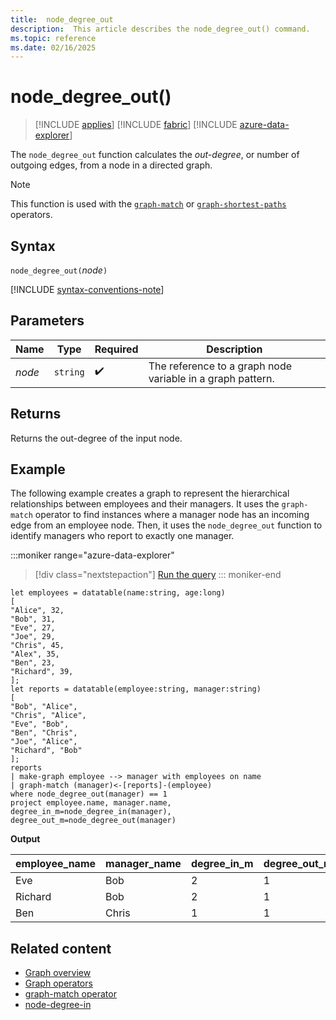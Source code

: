 ```yaml
---
title:  node_degree_out
description:  This article describes the node_degree_out() command.
ms.topic: reference
ms.date: 02/16/2025
---
```


# node_degree_out()

> [!INCLUDE [applies](../includes/applies-to-version/applies.md)] [!INCLUDE [fabric](../includes/applies-to-version/fabric.md)] [!INCLUDE [azure-data-explorer](../includes/applies-to-version/azure-data-explorer.md)]

The `node_degree_out` function calculates the *out-degree*, or number of outgoing edges, from  a node in a directed graph.

> [!NOTE]
> This function is used with the [`graph-match`](graph-match-operator.md) or [`graph-shortest-paths`](graph-shortest-paths-operator.md) operators.

## Syntax

`node_degree_out(`*node*`)`

[!INCLUDE [syntax-conventions-note](../includes/syntax-conventions-note.md)]

## Parameters

| Name | Type | Required | Description |
|---|---|---|---|
|*node*|`string`| :heavy_check_mark: |The reference to a graph node variable in a graph pattern.|

## Returns

Returns the out-degree of the input node.

## Example

The following example creates a graph to represent the hierarchical relationships between employees and their managers. It uses the `graph-match` operator to find instances where a manager node has an incoming edge from an employee node. Then, it uses the `node_degree_out` function to identify managers who report to exactly one manager.

:::moniker range="azure-data-explorer"
> [!div class="nextstepaction"]
<a href="https://dataexplorer.azure.com/clusters/help/databases/Samples?query=H4sIAAAAAAAAA12RQUvEMBCF7%2FkVoactNMLuKuJqBVe8ePS6LCXbDk00TUoaXQV%2FvJM2SbuSy5v0vZmvEwWOQtcr8wMw0JI23OE5KVhp3sFucFbqtqC8hZ0yus3JgWRPStaQFXS7KUi2Nycv1yhfvvzt5hblqxnlHcpnYeWAxfVN4aPw7e1e70F7zxblm6wFt43%2FgpHjPVGIZaE31l1CRdQE1nGNbDbUI95EFClngPlmAp2MkSPaIvvsnuHGhMcLaOQX538Aay3vRVojZewxctGzdGKxYKOp3ysGxwzruKsFXQV3%2FsAOofWRpX%2FNyVmABapNA1UDrQWozKdLIVqWdE16a96hnh%2Fzys9J%2BwlVSEtddeWyndSpWzLhiH%2Bu5dA%2FyE4T3zgCAAA%3D" target="_blank">Run the query</a>
::: moniker-end

```kusto
let employees = datatable(name:string, age:long)
[
"Alice", 32,
"Bob", 31,
"Eve", 27,
"Joe", 29,
"Chris", 45,
"Alex", 35,
"Ben", 23,
"Richard", 39,
];
let reports = datatable(employee:string, manager:string)
[
"Bob", "Alice",
"Chris", "Alice",
"Eve", "Bob",
"Ben", "Chris",
"Joe", "Alice",
"Richard", "Bob"
];
reports
| make-graph employee --> manager with employees on name
| graph-match (manager)<-[reports]-(employee)
where node_degree_out(manager) == 1
project employee.name, manager.name, degree_in_m=node_degree_in(manager), degree_out_m=node_degree_out(manager)
```

**Output**

| employee_name | manager_name | degree_in_m | degree_out_m |
|--|--|--|--|
| Eve | Bob | 2 | 1 |
| Richard | Bob | 2 | 1 |
| Ben | Chris | 1 | 1 |

## Related content

* [Graph overview](graph-overview.md)
* [Graph operators](graph-operators.md)
* [graph-match operator](graph-match-operator.md)
* [node-degree-in](node_degree_in.md)
